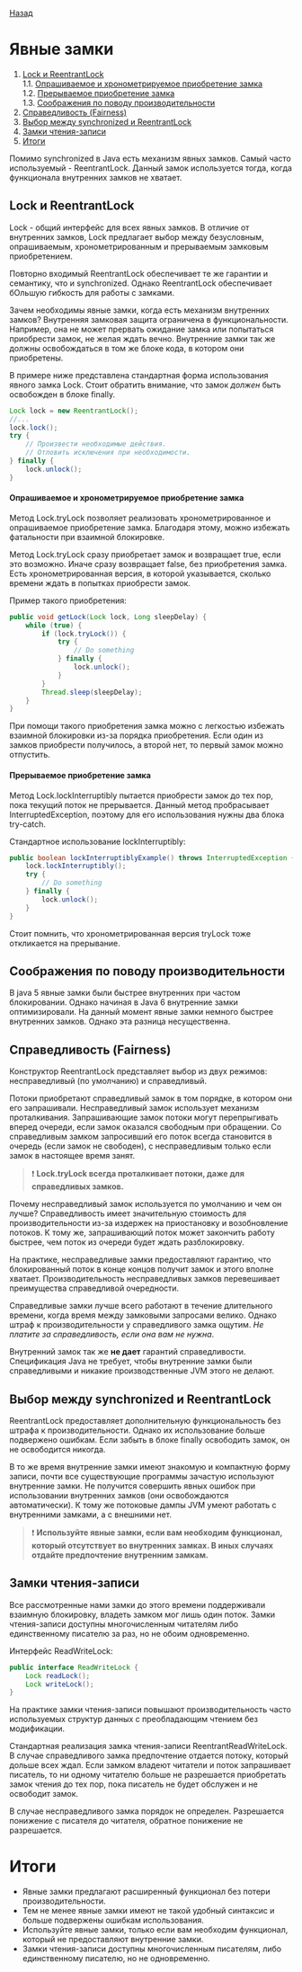 [Назад](README.md)
# Явные замки

1. [Lock и ReentrantLock](#Lock-и-ReentrantLock)  
   1.1. [Опрашиваемое и хронометрируемое приобретение замка](#Опрашиваемое-и-хронометрируемое-приобретение-замка)  
   1.2. [Прерываемое приобретение замка](#Прерываемое-приобретение-замка)  
   1.3. [Соображения по поводу производительности](#Соображения-по-поводу-производительности)  
2. [Справедливость (Fairness)](#Справедливость-(Fairness))
3. [Выбор между synchronized и ReentrantLock](#Выбор-между-synchronized-и-ReentrantLock)
4. [Замки чтения-записи](#Замки-чтения-записи)
5. [Итоги](#Итоги)

Помимо synchronized в Java есть механизм явных замков. Самый часто используемый - ReentrantLock. Данный замок 
используется тогда, когда функционала внутренних замков не хватает.

## Lock и ReentrantLock
Lock - общий интерфейс для всех явных замков. В отличие от внутренних замков, Lock предлагает выбор между безусловным, 
опрашиваемым, хронометрированным и прерываемым замковым приобретением. 

Повторно входимый ReentrantLock обеспечивает те же гарантии и семантику, что и synchronized. Однако ReentrantLock 
обеспечивает бОльшую гибкость для работы с замками.

Зачем необходимы явные замки, когда есть механизм внутренних замков? Внутренняя замковая защита ограничена в 
функциональности. Например, она не может прервать ожидание замка или попытаться приобрести замок, не желая ждать вечно.
Внутренние замки так же должны освобождаться в том же блоке кода, в котором они приобретены. 

В примере ниже представлена стандартная форма использования явного замка Lock. Стоит обратить внимание, что замок
_должен_ быть освобожден в блоке finally.

```java
Lock lock = new ReentrantLock();
//...
lock.lock();
try {
    // Произвести необходимые действия.
    // Отловить исключения при необходимости.
} finally {
    lock.unlock();
}
```

#### Опрашиваемое и хронометрируемое приобретение замка
Метод Lock.tryLock позволяет реализовать хронометрированное и опрашиваемое приобретение замка. Благодаря этому, можно
избежать фатальности при взаимной блокировке.

Метод Lock.tryLock сразу приобретает замок и возвращает true, если это возможно. Иначе сразу возвращает false, без 
приобретения замка. Есть хронометрированная версия, в которой указывается, сколько времени ждать в попытках приобрести 
замок.

Пример такого приобретения:
```java
public void getLock(Lock lock, Long sleepDelay) {
    while (true) {
        if (lock.tryLock()) {
            try {
                // Do something
            } finally {
                lock.unlock();
            }   
        }
        Thread.sleep(sleepDelay);
    }
}
```

При помощи такого приобретения замка можно с легкостью избежать взаимной блокировки из-за порядка приобретения. Если
один из замков приобрести получилось, а второй нет, то первый замок можно отпустить. 

#### Прерываемое приобретение замка
Метод Lock.lockInterruptibly пытается приобрести замок до тех пор, пока текущий поток не прерывается. Данный метод
пробрасывает InterruptedException, поэтому для его использования нужны два блока try-catch. 

Стандартное использование lockInterruptibly:
```java
public boolean lockInterruptiblyExample() throws InterruptedException {
    lock.lockInterruptibly();
    try {
        // Do something
    } finally {
        lock.unlock();
    }
}
```

Стоит помнить, что хронометрированная версия tryLock тоже откликается на прерывание.

## Соображения по поводу производительности
В java 5 явные замки были быстрее внутренних при частом блокировании. Однако начиная в Java 6 внутренние 
замки оптимизировали. На данный момент явные замки немного быстрее внутренних замков. Однако эта разница несущественна.

## Справедливость (Fairness)
Конструктор ReentrantLock представляет выбор из двух режимов: несправедливый (по умолчанию) и справедливый. 

Потоки приобретают справедливый замок в том порядке, в котором они его запрашивали. Несправедливый замок использует 
механизм проталкивания. Запрашивающие замок потоки могут перепрыгивать вперед очереди, если замок оказался свободным 
при обращении. Со справедливым замком запросивший его поток всегда становится в очередь (если замок не свободен), 
с несправедливым только если замок в настоящее время занят.

> :exclamation: **Lock.tryLock всегда проталкивает потоки, даже для справедливых замков.**

Почему несправедливый замок используется по умолчанию и чем он лучше? Справедливость имеет значительную стоимость для 
производительности из-за издержек на приостановку и возобновление потоков. К тому же, запрашивающий поток может 
закончить работу быстрее, чем поток из очереди будет ждать разблокировку.

На практике, несправедливые замки предоставляют гарантию, что блокированный поток в конце концов получит замок и этого 
вполне хватает. Производительность несправедливых замков перевешивает преимущества справедливой очередности.

Справедливые замки лучше всего работают в течение длительного времени, когда время между замковыми запросами велико. 
Однако штраф к производительности у справедливого замка ощутим. _Не платите за справедливость, если она вам не нужна_.

Внутренний замок так же **не дает** гарантий справедливости. Спецификация Java не требует, чтобы внутренние замки были 
справедливыми и никакие производственные JVM этого не делают.

## Выбор между synchronized и ReentrantLock
ReentrantLock предоставляет дополнительную функциональность без штрафа к производительности. Однако их использование 
больше подвержено ошибкам. Если забыть в блоке finally освободить замок, он не освободится никогда. 

В то же время внутренние замки имеют знакомую и компактную форму записи, почти все существующие программы зачастую
используют внутренние замки. Не получится совершить явных ошибок при использовании внутренних замков (они освобождаются
автоматически). К тому же потоковые дампы JVM умеют работать с внутренними замками, а с внешними нет.

> :exclamation: **Используйте явные замки, если вам необходим функционал, который отсутствует во внутренних замках. 
> В иных случаях отдайте предпочтение внутренним замкам.**


## Замки чтения-записи
Все рассмотренные нами замки до этого времени поддерживали взаимную блокировку, владеть замком мог лишь один поток. 
Замки чтения-записи доступны многочисленным читателям либо единственному писателю за раз, но не обоим одновременно.

Интерфейс ReadWriteLock:
```java
public interface ReadWriteLock {
    Lock readLock();
    Lock writeLock();
}
```

На практике замки чтения-записи повышают производительность часто используемых структур данных с преобладающим чтением 
без модификации.

Стандартная реализация замка чтения-записи ReentrantReadWriteLock. В случае справедливого замка предпочтение отдается
потоку, который дольше всех ждал. Если замком владеют читатели и поток запрашивает писатель, то ни одному читателю 
больше не разрешается приобретать замок чтения до тех пор, пока писатель не будет обслужен и не освободит замок. 

В случае несправедливого замка порядок не определен. Разрешается понижение с писателя до читателя, обратное понижение 
не разрешается.

# Итоги
- Явные замки предлагают расширенный функционал без потери производительности.
- Тем не менее явные замки имеют не такой удобный синтаксис и больше подвержены ошибкам использования.
- Используйте явные замки, только если вам необходим функционал, который не предоставляют внутренние замки.
- Замки чтения-записи доступны многочисленным писателям, либо единственному писателю, но не одновременно.